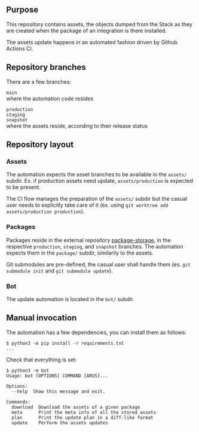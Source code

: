 ## Purpose

This repository contains assets, the objects dumped from the Stack as they are created when the package of an integration is there installed.

The assets update happens in an automated fashion driven by Github Actions CI.

## Repository branches

There are a few branches:

`main`  
where the automation code resides  

`production`  
`staging`  
`snapshot`  
where the assets reside, according to their release status

## Repository layout

### Assets

The automation expects the asset branches to be available in the `assets/` subdir. Ex. if production assets need update, `assets/production` is expected to be present.

The CI flow manages the preparation of the `assets/` subdir but the casual user needs to explicitly take care of it (ex. using `git worktree add assets/production production`).

### Packages

Packages reside in the external repository [package-storage](https://github.com/elastic/package-storage), in the respective `production`, `staging`, and `snapshot` branches. The automation expects them in the `package/` subdir, similarily to the assets.

Git submodules are pre-defined, the casual user shall handle them (es. `git submodule init` and `git submodule update`).

### Bot

The update automation is located in the `bot/` subdir.

## Manual invocation

The automation has a few dependencies, you can install them as follows:

```shell
$ python3 -m pip install -r requirements.txt
...
```

Check that everything is set:

```shell
$ python3 -m bot
Usage: bot [OPTIONS] COMMAND [ARGS]...

Options:
  --help  Show this message and exit.

Commands:
  download  Download the assets of a given package
  meta      Print the meta info of all the stored assets
  plan      Print the update plan in a diff-like format
  update    Perform the assets updates
```


